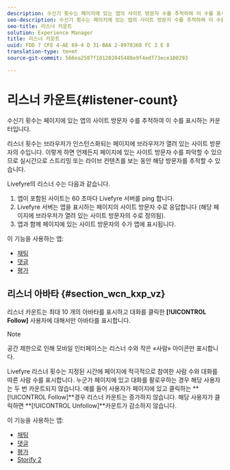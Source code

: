 ```yaml
---
description: 수신기 횟수는 페이지에 있는 앱의 사이트 방문자 수를 추적하여 이 수를 표시하는 카운터입니다.
seo-description: 수신기 횟수는 페이지에 있는 앱의 사이트 방문자 수를 추적하여 이 수를 표시하는 카운터입니다.
seo-title: 리스너 카운트
solution: Experience Manager
title: 리스너 카운트
uuid: FDD 7 CFE 4-AE 69-4 D 31-BAA 2-8978368 FC 3 E 8
translation-type: tm+mt
source-git-commit: 566ea2587f101202045488e9f4edf73ece100293

---
```



# 리스너 카운트{#listener-count}

수신기 횟수는 페이지에 있는 앱의 사이트 방문자 수를 추적하여 이 수를 표시하는 카운터입니다.

리스너 횟수는 브라우저가 인스턴스화되는 페이지에 브라우저가 열려 있는 사이트 방문자의 수입니다. 이렇게 하면 언제든지 페이지에 있는 사이트 방문자 수를 파악할 수 있으므로 실시간으로 스트리밍 또는 라이브 컨텐츠를 보는 동안 해당 방문자를 추적할 수 있습니다.

Livefyre의 리스너 수는 다음과 같습니다.

1. 앱이 포함된 사이트는 60 초마다 Livefyre 서버를 ping 합니다.
1. Livefyre 서버는 앱을 표시하는 페이지의 사이트 방문자 수로 응답합니다 (해당 페이지에 브라우저가 열려 있는 사이트 방문자의 수로 정의됨).
1. 앱과 함께 페이지에 있는 사이트 방문자의 수가 앱에 표시됩니다.

이 기능을 사용하는 앱:

* [채팅](../c-about-apps/c-chat-app/c-chat-app.md#c_chat_app)
* [댓글](/help/using/c-about-apps/c-comments/c-comments.md)
* [평가](../c-about-apps/c-reviews-app/c-reviews-app.md#c_reviews_app)

## 리스너 아바타 {#section_wcn_kxp_vz}

리스너 카운트는 최대 10 개의 아바타를 표시하고 대화를 클릭한 **[!UICONTROL Follow]** 사용자에 대해서만 아바타를 표시합니다.

>[!NOTE]
>
>공간 제한으로 인해 모바일 인터페이스는 리스너 수와 작은 «사람» 아이콘만 표시합니다.

Livefyre 리스너 횟수는 지정된 시간에 페이지에 적극적으로 참여한 사람 수와 대화를 따른 사람 수를 표시합니다. 누군가 페이지에 있고 대화를 팔로우하는 경우 해당 사용자는 두 번 카운트되지 않습니다. 예를 들어 사용자가 페이지에 있고 클릭하는 **[!UICONTROL Follow]**경우 리스너 카운트는 증가하지 않습니다. 해당 사용자가 클릭하면 **[!UICONTROL Unfollow]**카운트가 감소하지 않습니다.

이 기능을 사용하는 앱:

* [채팅](../c-about-apps/c-chat-app/c-chat-app.md#c_chat_app)
* [댓글](/help/using/c-about-apps/c-comments/c-comments.md)
* [평가](../c-about-apps/c-reviews-app/c-reviews-app.md#c_reviews_app)
* [Storify 2](../c-about-apps/c-storify2/c-storify2.md#c_storify2)

